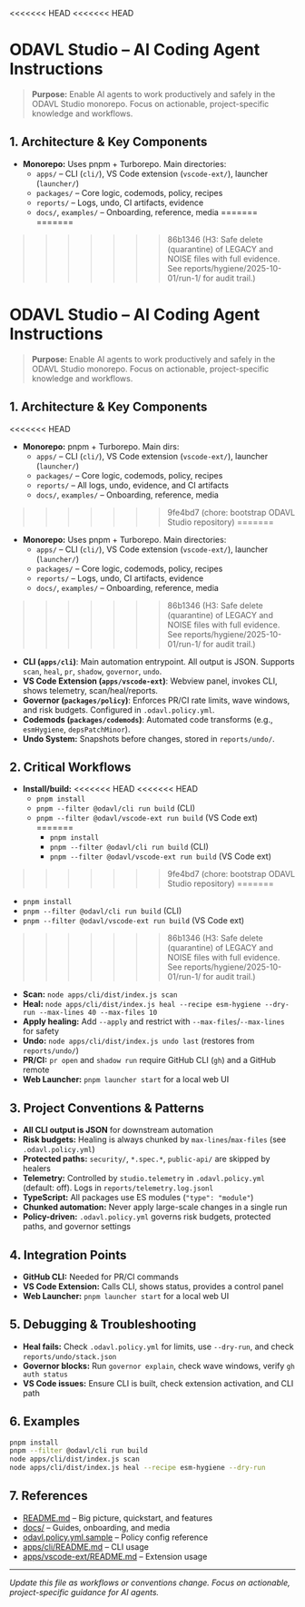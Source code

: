 
<<<<<<< HEAD
<<<<<<< HEAD


# ODAVL Studio – AI Coding Agent Instructions

> **Purpose:** Enable AI agents to work productively and safely in the ODAVL Studio monorepo. Focus on actionable, project-specific knowledge and workflows.

## 1. Architecture & Key Components

- **Monorepo:** Uses pnpm + Turborepo. Main directories:
  - `apps/` – CLI (`cli/`), VS Code extension (`vscode-ext/`), launcher (`launcher/`)
  - `packages/` – Core logic, codemods, policy, recipes
  - `reports/` – Logs, undo, CI artifacts, evidence
  - `docs/`, `examples/` – Onboarding, reference, media
=======
=======

>>>>>>> 86b1346 (H3: Safe delete (quarantine) of LEGACY and NOISE files with full evidence. See reports/hygiene/2025-10-01/run-1/ for audit trail.)
# ODAVL Studio – AI Coding Agent Instructions

> **Purpose:** Enable AI agents to work productively and safely in the ODAVL Studio monorepo. Focus on actionable, project-specific knowledge and workflows.

## 1. Architecture & Key Components

<<<<<<< HEAD
- **Monorepo:** pnpm + Turborepo. Main dirs:
	- `apps/` – CLI (`cli/`), VS Code extension (`vscode-ext/`), launcher (`launcher/`)
	- `packages/` – Core logic, codemods, policy, recipes
	- `reports/` – All logs, undo, evidence, and CI artifacts
	- `docs/`, `examples/` – Onboarding, reference, media
>>>>>>> 9fe4bd7 (chore: bootstrap ODAVL Studio repository)
=======
- **Monorepo:** Uses pnpm + Turborepo. Main directories:
  - `apps/` – CLI (`cli/`), VS Code extension (`vscode-ext/`), launcher (`launcher/`)
  - `packages/` – Core logic, codemods, policy, recipes
  - `reports/` – Logs, undo, CI artifacts, evidence
  - `docs/`, `examples/` – Onboarding, reference, media
>>>>>>> 86b1346 (H3: Safe delete (quarantine) of LEGACY and NOISE files with full evidence. See reports/hygiene/2025-10-01/run-1/ for audit trail.)
- **CLI (`apps/cli`)**: Main automation entrypoint. All output is JSON. Supports `scan`, `heal`, `pr`, `shadow`, `governor`, `undo`.
- **VS Code Extension (`apps/vscode-ext`)**: Webview panel, invokes CLI, shows telemetry, scan/heal/reports.
- **Governor (`packages/policy`)**: Enforces PR/CI rate limits, wave windows, and risk budgets. Configured in `.odavl.policy.yml`.
- **Codemods (`packages/codemods`)**: Automated code transforms (e.g., `esmHygiene`, `depsPatchMinor`).
- **Undo System:** Snapshots before changes, stored in `reports/undo/`.

## 2. Critical Workflows

- **Install/build:**
<<<<<<< HEAD
<<<<<<< HEAD
  - `pnpm install`
  - `pnpm --filter @odavl/cli run build` (CLI)
  - `pnpm --filter @odavl/vscode-ext run build` (VS Code ext)
=======
	- `pnpm install`
	- `pnpm --filter @odavl/cli run build` (CLI)
	- `pnpm --filter @odavl/vscode-ext run build` (VS Code ext)
>>>>>>> 9fe4bd7 (chore: bootstrap ODAVL Studio repository)
=======
  - `pnpm install`
  - `pnpm --filter @odavl/cli run build` (CLI)
  - `pnpm --filter @odavl/vscode-ext run build` (VS Code ext)
>>>>>>> 86b1346 (H3: Safe delete (quarantine) of LEGACY and NOISE files with full evidence. See reports/hygiene/2025-10-01/run-1/ for audit trail.)
- **Scan:** `node apps/cli/dist/index.js scan`
- **Heal:** `node apps/cli/dist/index.js heal --recipe esm-hygiene --dry-run --max-lines 40 --max-files 10`
- **Apply healing:** Add `--apply` and restrict with `--max-files`/`--max-lines` for safety
- **Undo:** `node apps/cli/dist/index.js undo last` (restores from `reports/undo/`)
- **PR/CI:** `pr open` and `shadow run` require GitHub CLI (`gh`) and a GitHub remote
- **Web Launcher:** `pnpm launcher start` for a local web UI

## 3. Project Conventions & Patterns

- **All CLI output is JSON** for downstream automation
- **Risk budgets:** Healing is always chunked by `max-lines`/`max-files` (see `.odavl.policy.yml`)
- **Protected paths:** `security/`, `*.spec.*`, `public-api/` are skipped by healers
- **Telemetry:** Controlled by `studio.telemetry` in `.odavl.policy.yml` (default: off). Logs in `reports/telemetry.log.jsonl`
- **TypeScript:** All packages use ES modules (`"type": "module"`)
- **Chunked automation:** Never apply large-scale changes in a single run
- **Policy-driven:** `.odavl.policy.yml` governs risk budgets, protected paths, and governor settings

## 4. Integration Points

- **GitHub CLI:** Needed for PR/CI commands
- **VS Code Extension:** Calls CLI, shows status, provides a control panel
- **Web Launcher:** `pnpm launcher start` for a local web UI

## 5. Debugging & Troubleshooting

- **Heal fails:** Check `.odavl.policy.yml` for limits, use `--dry-run`, and check `reports/undo/stack.json`
- **Governor blocks:** Run `governor explain`, check wave windows, verify `gh auth status`
- **VS Code issues:** Ensure CLI is built, check extension activation, and CLI path

## 6. Examples

```sh
pnpm install
pnpm --filter @odavl/cli run build
node apps/cli/dist/index.js scan
node apps/cli/dist/index.js heal --recipe esm-hygiene --dry-run
```

## 7. References

- [README.md](../README.md) – Big picture, quickstart, and features
- [docs/](../docs/) – Guides, onboarding, and media
- [odavl.policy.yml.sample](../odavl.policy.yml.sample) – Policy config reference
- [apps/cli/README.md](../apps/cli/README.md) – CLI usage
- [apps/vscode-ext/README.md](../apps/vscode-ext/README.md) – Extension usage

---

_Update this file as workflows or conventions change. Focus on actionable, project-specific guidance for AI agents._
